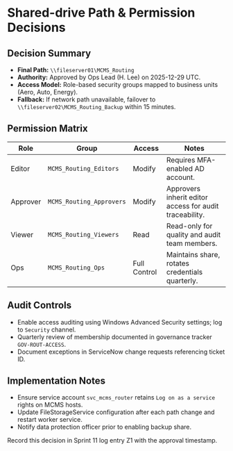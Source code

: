 # Shared-drive Path & Permission Decisions

<!-- Configuration Reference: appsettings.json ▸ FileStorage -->

## Decision Summary
- **Final Path:** `\\fileserver01\MCMS_Routing`
- **Authority:** Approved by Ops Lead (H. Lee) on 2025-12-29 UTC.
- **Access Model:** Role-based security groups mapped to business units (Aero, Auto, Energy).
- **Fallback:** If network path unavailable, failover to `\\fileserver02\MCMS_Routing_Backup` within 15 minutes.

## Permission Matrix
| Role | Group | Access | Notes |
| --- | --- | --- | --- |
| Editor | `MCMS_Routing_Editors` | Modify | Requires MFA-enabled AD account. |
| Approver | `MCMS_Routing_Approvers` | Modify | Approvers inherit editor access for audit traceability. |
| Viewer | `MCMS_Routing_Viewers` | Read | Read-only for quality and audit team members. |
| Ops | `MCMS_Routing_Ops` | Full Control | Maintains share, rotates credentials quarterly. |

## Audit Controls
- Enable access auditing using Windows Advanced Security settings; log to `Security` channel.
- Quarterly review of membership documented in governance tracker `GOV-ROUT-ACCESS`.
- Document exceptions in ServiceNow change requests referencing ticket ID.

## Implementation Notes
- Ensure service account `svc_mcms_router` retains `Log on as a service` rights on MCMS hosts.
- Update FileStorageService configuration after each path change and restart worker service.
- Notify data protection officer prior to enabling backup share.

Record this decision in Sprint 11 log entry Z1 with the approval timestamp.
